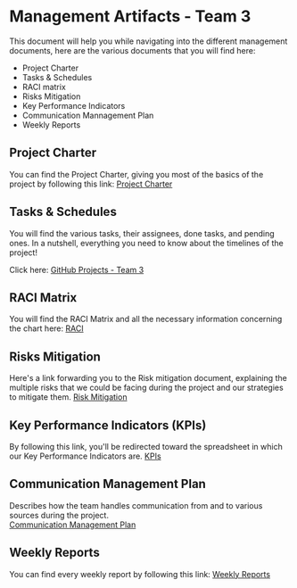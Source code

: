 # Management Artifacts - Team 3

This document will help you while navigating into the different management documents, here are the various documents that you will find here:

- Project Charter
- Tasks & Schedules
- RACI matrix
- Risks Mitigation
- Key Performance Indicators
- Communication Mannagement Plan
- Weekly Reports

## Project Charter

You can find the Project Charter, giving you most of the basics of the project by following this link: [Project Charter](https://github.com/algosup/2023-2024-project-3-virtual-processor-team-3/blob/main/documents/Management/project_charter/project_charter.md)

## Tasks & Schedules

You will find the various tasks, their assignees, done tasks, and pending ones. In a nutshell, everything you need to know about the timelines of the project!

Click here: [GitHub Projects - Team 3](https://github.com/orgs/algosup/projects/20/views/4)

## RACI Matrix

You will find the RACI Matrix and all the necessary information concerning the chart here: [RACI](https://github.com/algosup/2023-2024-project-3-virtual-processor-team-3/blob/main/documents/Management/raci_chart/RACI.md)

## Risks Mitigation

Here's a link forwarding you to the Risk mitigation document, explaining the multiple risks that we could be facing during the project and our strategies to mitigate them.
[Risk Mitigation](https://github.com/algosup/2023-2024-project-3-virtual-processor-team-3/blob/main/documents/Management/risk_mitigation/risk_mitigation.md)

## Key Performance Indicators (KPIs)

By following this link, you'll be redirected toward the spreadsheet in which our Key Performance Indicators are.
[KPIs](https://docs.google.com/spreadsheets/d/1_e3KZmQ_rL7N9RfHELOPWwakPeHL5rIRIHAhU5QM1bc/edit#gid=704615476)

## Communication Management Plan

Describes how the team handles communication from and to various sources during the project. \
[Communication Management Plan](https://github.com/algosup/2023-2024-project-3-virtual-processor-team-3/blob/Documents/documents/Management/communication_management/communication_management_plan.md)

## Weekly Reports

You can find every weekly report by following this link: [Weekly Reports](https://github.com/algosup/2023-2024-project-3-virtual-processor-team-3/blob/main/documents/Management/weekly_report/cumulative.md)
